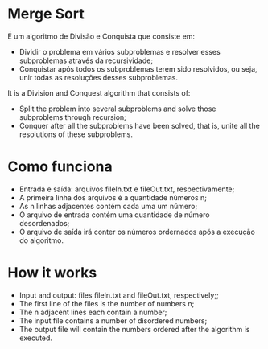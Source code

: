 # Merge Sort

É um algoritmo de Divisão e Conquista que consiste em:
- Dividir o problema em vários subproblemas e resolver esses subproblemas através da recursividade;
- Conquistar após todos os subproblemas terem sido resolvidos, ou seja, unir todas as resoluções desses subproblemas.

It is a Division and Conquest algorithm that consists of:
- Split the problem into several subproblems and solve those subproblems through recursion;
- Conquer after all the subproblems have been solved, that is, unite all the resolutions of these subproblems.

# Como funciona

  - Entrada e saída: arquivos fileIn.txt e fileOut.txt, respectivamente;
  - A primeira linha dos arquivos é a quantidade números n;
  - As n linhas adjacentes contém cada uma um número;
  - O arquivo de entrada contém uma quantidade de número desordenados;
  - O arquivo de saída irá conter os números ordernados após a execução do algoritmo.

# How it works

  - Input and output: files fileIn.txt and fileOut.txt, respectively;;
  - The first line of the files is the number of numbers n;
  - The n adjacent lines each contain a number;
  - The input file contains a number of disordered numbers;
  - The output file will contain the numbers ordered after the algorithm is executed.
